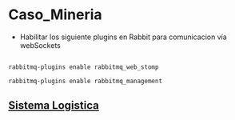 # Caso_Mineria


* Habilitar los siguiente plugins en Rabbit para comunicacion vía webSockets 

```

rabbitmq-plugins enable rabbitmq_web_stomp

rabbitmq-plugins enable rabbitmq_management

```




## [Sistema Logistica]('/SistemaLogistca')

